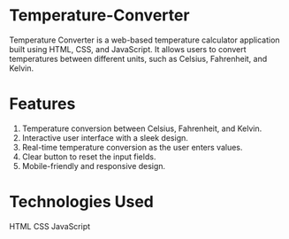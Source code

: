 # Temperature-Converter
Temperature Converter is a web-based temperature calculator application built using HTML, CSS, and JavaScript. 
It allows users to convert temperatures between different units, such as Celsius, Fahrenheit, and Kelvin.

# Features
1. Temperature conversion between Celsius, Fahrenheit, and Kelvin.
2. Interactive user interface with a sleek design.
3. Real-time temperature conversion as the user enters values.
4. Clear button to reset the input fields.
5. Mobile-friendly and responsive design.

# Technologies Used
HTML
CSS
JavaScript

